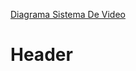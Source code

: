 [Diagrama Sistema De Video](/uploads/diagrama-sistema-de-video.svg "Diagrama Sistema De Video")<!-- TITLE: Sistema De Video -->
<!-- SUBTITLE: A quick summary of Sistema De Video -->

# Header